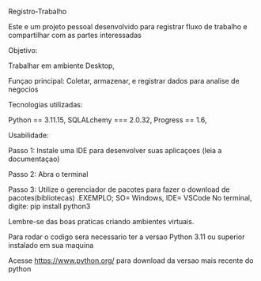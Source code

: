Registro-Trabalho
  
  Este e um projeto pessoal desenvolvido para registrar fluxo de trabalho e compartilhar com as partes interessadas
  

Objetivo:

  Trabalhar em ambiente Desktop,
  
  Funçao principal:
      Coletar, armazenar, e registrar dados para analise de negocios

Tecnologias utilizadas:

  Python == 3.11.15,
  SQLALchemy === 2.0.32,
  Progress == 1.6,

Usabilidade:

  Passo 1: Instale uma IDE para desenvolver suas aplicaçoes (leia a documentaçao)

  Passo 2: Abra o terminal

  Passo 3: Utilize o gerenciador de pacotes para fazer o download de pacotes(bibliotecas)
    .EXEMPLO;  SO= Windows, IDE= VSCode
        No terminal, digite: pip install python3
  
  Lembre-se das boas praticas criando ambientes virtuais.
  
  Para rodar o codigo sera necessario ter a versao Python 3.11 ou superior instalado em sua maquina 
  
  Acesse https://www.python.org/ para download da versao mais recente do python
  
  
